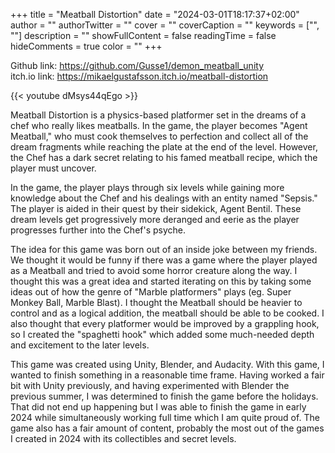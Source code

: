 +++
title = "Meatball Distortion"
date = "2024-03-01T18:17:37+02:00"
author = ""
authorTwitter = ""
cover = ""
coverCaption = ""
keywords = ["", ""]
description = ""
showFullContent = false
readingTime = false
hideComments = true
color = ""
+++

Github link: https://github.com/Gusse1/demon_meatball_unity  
itch.io link: https://mikaelgustafsson.itch.io/meatball-distortion

{{< youtube dMsys44qEgo >}}

Meatball Distortion is a physics-based platformer set in the dreams of a chef who really likes meatballs. In the game, the player becomes "Agent Meatball," who must cook themselves to perfection and collect all of the dream fragments while reaching the plate at the end of the level. However, the Chef has a dark secret relating to his famed meatball recipe, which the player must uncover. 

In the game, the player plays through six levels while gaining more knowledge about the Chef and his dealings with an entity named "Sepsis." The player is aided in their quest by their sidekick, Agent Bentil. These dream levels get progressively more deranged and eerie as the player progresses further into the Chef's psyche.

The idea for this game was born out of an inside joke between my friends. We thought it would be funny if there was a game where the player played as a Meatball and tried to avoid some horror creature along the way. I thought this was a great idea and started iterating on this by taking some ideas out of how the genre of "Marble platformers" plays (eg. Super Monkey Ball, Marble Blast). I thought the Meatball should be heavier to control and as a logical addition, the meatball should be able to be cooked. I also thought that every platformer would be improved by a grappling hook, so I created the "spaghetti hook" which added some much-needed depth and excitement to the later levels.

This game was created using Unity, Blender, and Audacity. With this game, I wanted to finish something in a reasonable time frame. Having worked a fair bit with Unity previously, and having experimented with Blender the previous summer, I was determined to finish the game before the holidays. That did not end up happening but I was able to finish the game in early 2024 while simultaneously working full time which I am quite proud of. The game also has a fair amount of content, probably the most out of the games I created in 2024 with its collectibles and secret levels.